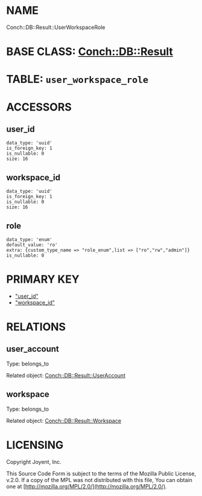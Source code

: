 # NAME

Conch::DB::Result::UserWorkspaceRole

# BASE CLASS: [Conch::DB::Result](../modules/Conch%3A%3ADB%3A%3AResult)

# TABLE: `user_workspace_role`

# ACCESSORS

## user\_id

```
data_type: 'uuid'
is_foreign_key: 1
is_nullable: 0
size: 16
```

## workspace\_id

```
data_type: 'uuid'
is_foreign_key: 1
is_nullable: 0
size: 16
```

## role

```
data_type: 'enum'
default_value: 'ro'
extra: {custom_type_name => "role_enum",list => ["ro","rw","admin"]}
is_nullable: 0
```

# PRIMARY KEY

- ["user\_id"](#user_id)
- ["workspace\_id"](#workspace_id)

# RELATIONS

## user\_account

Type: belongs\_to

Related object: [Conch::DB::Result::UserAccount](../modules/Conch%3A%3ADB%3A%3AResult%3A%3AUserAccount)

## workspace

Type: belongs\_to

Related object: [Conch::DB::Result::Workspace](../modules/Conch%3A%3ADB%3A%3AResult%3A%3AWorkspace)

# LICENSING

Copyright Joyent, Inc.

This Source Code Form is subject to the terms of the Mozilla Public License,
v.2.0. If a copy of the MPL was not distributed with this file, You can obtain
one at [http://mozilla.org/MPL/2.0/](http://mozilla.org/MPL/2.0/).
